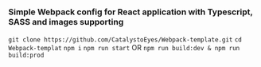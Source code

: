 ### Simple Webpack config for React application with Typescript, SASS and images supporting

```git clone https://github.com/CatalystoEyes/Webpack-template.git```
```cd Webpack-templat```
```npm i```
```npm run start```
OR
```npm run build:dev & npm run build:prod```
